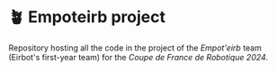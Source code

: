# 🪴 Empoteirb project

Repository hosting all the code in the project of the *Empot'eirb* team (Eirbot's first-year team)
for the *Coupe de France de Robotique 2024*.
